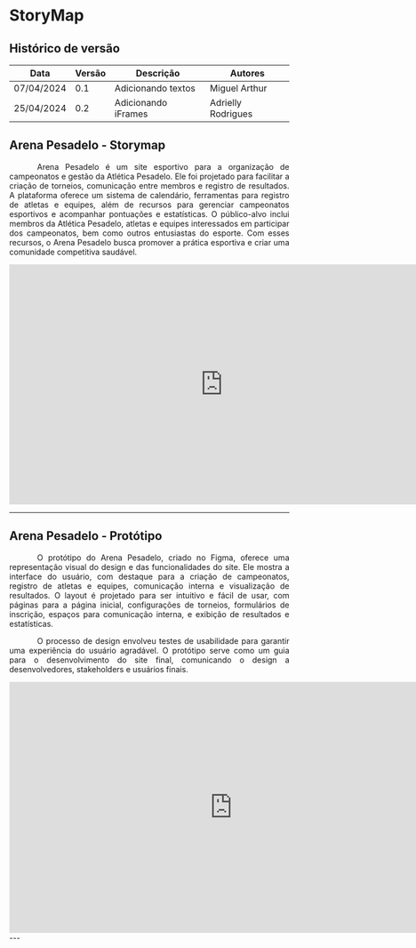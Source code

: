 # StoryMap

## Histórico de versão

|Data|Versão|Descrição|Autores|
|--|--|--|--|
|07/04/2024|0.1|Adicionando textos|Miguel Arthur|
|25/04/2024|0.2|Adicionando iFrames |Adrielly Rodrigues|

## Arena Pesadelo - Storymap


<p style="text-indent: 50px;text-align: justify;"> Arena Pesadelo é um site esportivo para a organização de campeonatos e gestão da Atlética Pesadelo. Ele foi projetado para facilitar a criação de torneios, comunicação entre membros e registro de resultados. A plataforma oferece um sistema de calendário, ferramentas para registro de atletas e equipes, além de recursos para gerenciar campeonatos esportivos e acompanhar pontuações e estatísticas. O público-alvo inclui membros da Atlética Pesadelo, atletas e equipes interessados em participar dos campeonatos, bem como outros entusiastas do esporte. Com esses recursos, o Arena Pesadelo busca promover a prática esportiva e criar uma comunidade competitiva saudável. </p>


<iframe width="768" height="432" src="https://miro.com/app/live-embed/uXjVKSkR6Bo=/?moveToViewport=-3894,-765,7585,3599&embedId=476834803697" frameborder="0" scrolling="no" allow="fullscreen; clipboard-read; clipboard-write" allowfullscreen></iframe>

---


## Arena Pesadelo - Protótipo



<p style="text-indent: 50px;text-align: justify;"> O protótipo do Arena Pesadelo, criado no Figma, oferece uma representação visual do design e das funcionalidades do site. Ele mostra a interface do usuário, com destaque para a criação de campeonatos, registro de atletas e equipes, comunicação interna e visualização de resultados. O layout é projetado para ser intuitivo e fácil de usar, com páginas para a página inicial, configurações de torneios, formulários de inscrição, espaços para comunicação interna, e exibição de resultados e estatísticas. </p>

<p style="text-indent: 50px;text-align: justify;"> O processo de design envolveu testes de usabilidade para garantir uma experiência do usuário agradável. O protótipo serve como um guia para o desenvolvimento do site final, comunicando o design a desenvolvedores, stakeholders e usuários finais. </p>

<iframe style="border: 1px solid rgba(0, 0, 0, 0.1);" width="800" height="450" src="https://www.figma.com/embed?embed_host=share&url=https%3A%2F%2Fwww.figma.com%2Ffile%2FM4juRgmppbUw2fJmnn1nIa%2FPrototipo-Arena-Pesadelo%3Ftype%3Ddesign%26node-id%3D0%253A1%26mode%3Ddesign%26t%3DLvvuxaD2GzaIiP76-1" allowfullscreen></iframe>
---


